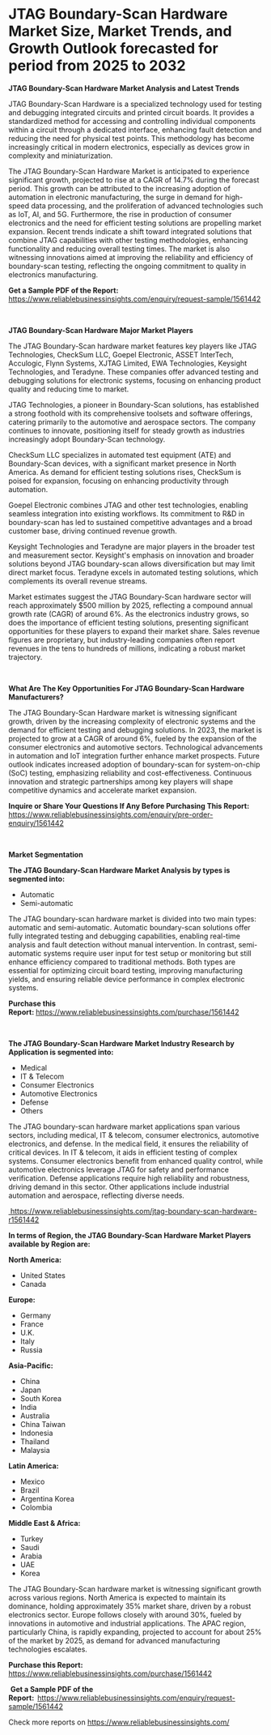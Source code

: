 <p><h1>JTAG Boundary-Scan Hardware Market Size, Market Trends, and Growth Outlook forecasted for period from 2025 to 2032</h1></p><p><strong>JTAG Boundary-Scan Hardware Market Analysis and Latest Trends</strong></p>
<p><p>JTAG Boundary-Scan Hardware is a specialized technology used for testing and debugging integrated circuits and printed circuit boards. It provides a standardized method for accessing and controlling individual components within a circuit through a dedicated interface, enhancing fault detection and reducing the need for physical test points. This methodology has become increasingly critical in modern electronics, especially as devices grow in complexity and miniaturization.</p><p>The JTAG Boundary-Scan Hardware Market is anticipated to experience significant growth, projected to rise at a CAGR of 14.7% during the forecast period. This growth can be attributed to the increasing adoption of automation in electronic manufacturing, the surge in demand for high-speed data processing, and the proliferation of advanced technologies such as IoT, AI, and 5G. Furthermore, the rise in production of consumer electronics and the need for efficient testing solutions are propelling market expansion. Recent trends indicate a shift toward integrated solutions that combine JTAG capabilities with other testing methodologies, enhancing functionality and reducing overall testing times. The market is also witnessing innovations aimed at improving the reliability and efficiency of boundary-scan testing, reflecting the ongoing commitment to quality in electronics manufacturing.</p></p>
<p><strong>Get a Sample PDF of the Report:&nbsp;</strong> <a href="https://www.reliablebusinessinsights.com/enquiry/request-sample/1561442?utm_campaign=2132&utm_medium=2&utm_source=Github&utm_content=ia&utm_term=12022025&utm_id=jtag-boundary-scan-hardware">https://www.reliablebusinessinsights.com/enquiry/request-sample/1561442</a></p>
<p>&nbsp;</p>
<p><strong>JTAG Boundary-Scan Hardware Major Market Players</strong></p>
<p><p>The JTAG Boundary-Scan hardware market features key players like JTAG Technologies, CheckSum LLC, Goepel Electronic, ASSET InterTech, Acculogic, Flynn Systems, XJTAG Limited, EWA Technologies, Keysight Technologies, and Teradyne. These companies offer advanced testing and debugging solutions for electronic systems, focusing on enhancing product quality and reducing time to market.</p><p>JTAG Technologies, a pioneer in Boundary-Scan solutions, has established a strong foothold with its comprehensive toolsets and software offerings, catering primarily to the automotive and aerospace sectors. The company continues to innovate, positioning itself for steady growth as industries increasingly adopt Boundary-Scan technology.</p><p>CheckSum LLC specializes in automated test equipment (ATE) and Boundary-Scan devices, with a significant market presence in North America. As demand for efficient testing solutions rises, CheckSum is poised for expansion, focusing on enhancing productivity through automation.</p><p>Goepel Electronic combines JTAG and other test technologies, enabling seamless integration into existing workflows. Its commitment to R&D in boundary-scan has led to sustained competitive advantages and a broad customer base, driving continued revenue growth.</p><p>Keysight Technologies and Teradyne are major players in the broader test and measurement sector. Keysight's emphasis on innovation and broader solutions beyond JTAG boundary-scan allows diversification but may limit direct market focus. Teradyne excels in automated testing solutions, which complements its overall revenue streams.</p><p>Market estimates suggest the JTAG Boundary-Scan hardware sector will reach approximately $500 million by 2025, reflecting a compound annual growth rate (CAGR) of around 6%. As the electronics industry grows, so does the importance of efficient testing solutions, presenting significant opportunities for these players to expand their market share. Sales revenue figures are proprietary, but industry-leading companies often report revenues in the tens to hundreds of millions, indicating a robust market trajectory.</p></p>
<p>&nbsp;</p>
<p><strong>What Are The Key Opportunities For JTAG Boundary-Scan Hardware Manufacturers?</strong></p>
<p><p>The JTAG Boundary-Scan Hardware market is witnessing significant growth, driven by the increasing complexity of electronic systems and the demand for efficient testing and debugging solutions. In 2023, the market is projected to grow at a CAGR of around 6%, fueled by the expansion of the consumer electronics and automotive sectors. Technological advancements in automation and IoT integration further enhance market prospects. Future outlook indicates increased adoption of boundary-scan for system-on-chip (SoC) testing, emphasizing reliability and cost-effectiveness. Continuous innovation and strategic partnerships among key players will shape competitive dynamics and accelerate market expansion.</p></p>
<p><strong>Inquire or Share Your Questions If Any Before Purchasing This Report:</strong> <a href="https://www.reliablebusinessinsights.com/enquiry/pre-order-enquiry/1561442?utm_campaign=2132&utm_medium=2&utm_source=Github&utm_content=ia&utm_term=12022025&utm_id=jtag-boundary-scan-hardware">https://www.reliablebusinessinsights.com/enquiry/pre-order-enquiry/1561442</a></p>
<p>&nbsp;</p>
<p><strong>Market Segmentation</strong></p>
<p><strong>The JTAG Boundary-Scan Hardware Market Analysis by types is segmented into:</strong></p>
<p><ul><li>Automatic</li><li>Semi-automatic</li></ul></p>
<p><p>The JTAG boundary-scan hardware market is divided into two main types: automatic and semi-automatic. Automatic boundary-scan solutions offer fully integrated testing and debugging capabilities, enabling real-time analysis and fault detection without manual intervention. In contrast, semi-automatic systems require user input for test setup or monitoring but still enhance efficiency compared to traditional methods. Both types are essential for optimizing circuit board testing, improving manufacturing yields, and ensuring reliable device performance in complex electronic systems.</p></p>
<p><strong>Purchase this Report:&nbsp;</strong><a href="https://www.reliablebusinessinsights.com/purchase/1561442?utm_campaign=2132&utm_medium=2&utm_source=Github&utm_content=ia&utm_term=12022025&utm_id=jtag-boundary-scan-hardware">https://www.reliablebusinessinsights.com/purchase/1561442</a></p>
<p>&nbsp;</p>
<p><strong>The JTAG Boundary-Scan Hardware Market Industry Research by Application is segmented into:</strong></p>
<p><ul><li>Medical</li><li>IT & Telecom</li><li>Consumer Electronics</li><li>Automotive Electronics</li><li>Defense</li><li>Others</li></ul></p>
<p><p>The JTAG boundary-scan hardware market applications span various sectors, including medical, IT & telecom, consumer electronics, automotive electronics, and defense. In the medical field, it ensures the reliability of critical devices. In IT & telecom, it aids in efficient testing of complex systems. Consumer electronics benefit from enhanced quality control, while automotive electronics leverage JTAG for safety and performance verification. Defense applications require high reliability and robustness, driving demand in this sector. Other applications include industrial automation and aerospace, reflecting diverse needs.</p></p>
<p><a href="https://www.reliablebusinessinsights.com/jtag-boundary-scan-hardware-r1561442?utm_campaign=2132&utm_medium=2&utm_source=Github&utm_content=ia&utm_term=12022025&utm_id=jtag-boundary-scan-hardware">&nbsp;https://www.reliablebusinessinsights.com/jtag-boundary-scan-hardware-r1561442</a></p>
<p><strong>In terms of Region, the JTAG Boundary-Scan Hardware Market Players available by Region are:</strong></p>
<p>
    <p> <strong> North America: </strong>
        <ul>
            <li>United States</li>
            <li>Canada</li>
        </ul>
        </p> 
    <p> <strong> Europe: </strong>
        <ul>
            <li>Germany</li>
            <li>France</li>
            <li>U.K.</li>
            <li>Italy</li>
            <li>Russia</li>
        </ul>
        </p> 
    <p> <strong> Asia-Pacific: </strong>
        <ul>
            <li>China</li>
            <li>Japan</li>
            <li>South Korea</li>
            <li>India</li>
            <li>Australia</li>
            <li>China Taiwan</li>
            <li>Indonesia</li>
            <li>Thailand</li>
            <li>Malaysia</li>
        </ul>
        </p> 
    <p> <strong> Latin America: </strong>
        <ul>
            <li>Mexico</li>
            <li>Brazil</li>
            <li>Argentina Korea</li>
            <li>Colombia</li>
        </ul>
        </p> 
    <p> <strong> Middle East & Africa: </strong>
        <ul>
            <li>Turkey</li>
            <li>Saudi</li>
            <li>Arabia</li>
            <li>UAE</li>
            <li>Korea</li>
        </ul>
    </p>
    </p>
<p><p>The JTAG Boundary-Scan hardware market is witnessing significant growth across various regions. North America is expected to maintain its dominance, holding approximately 35% market share, driven by a robust electronics sector. Europe follows closely with around 30%, fueled by innovations in automotive and industrial applications. The APAC region, particularly China, is rapidly expanding, projected to account for about 25% of the market by 2025, as demand for advanced manufacturing technologies escalates.</p></p>
<p><strong>Purchase this Report: </strong><a href="https://www.reliablebusinessinsights.com/purchase/1561442?utm_campaign=2132&utm_medium=2&utm_source=Github&utm_content=ia&utm_term=12022025&utm_id=jtag-boundary-scan-hardware">https://www.reliablebusinessinsights.com/purchase/1561442</a></p>
<p>&nbsp;<strong>Get a Sample PDF of the Report:&nbsp;&nbsp;</strong><a href="https://www.reliablebusinessinsights.com/enquiry/request-sample/1561442?utm_campaign=2132&utm_medium=2&utm_source=Github&utm_content=ia&utm_term=12022025&utm_id=jtag-boundary-scan-hardware">https://www.reliablebusinessinsights.com/enquiry/request-sample/1561442</a></p>
<p><strong></strong></p>
<p>Check more reports on <a href="https://www.reliablebusinessinsights.com/?utm_campaign=2132&utm_medium=2&utm_source=Github&utm_content=ia&utm_term=12022025&utm_id=jtag-boundary-scan-hardware">https://www.reliablebusinessinsights.com/</a></p>
